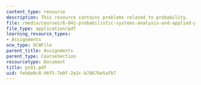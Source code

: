 ```yaml
---
content_type: resource
description: This resource contains problems related to probability.
file: /media/courses/6-041-probabilistic-systems-analysis-and-applied-probability-spring-2006/feb6e0c896f57e0f2e2cb78676e5afb7_ps01.pdf
file_type: application/pdf
learning_resource_types:
- Assignments
ocw_type: OCWFile
parent_title: Assignments
parent_type: CourseSection
resourcetype: Document
title: ps01.pdf
uid: feb6e0c8-96f5-7e0f-2e2c-b78676e5afb7
---
```

